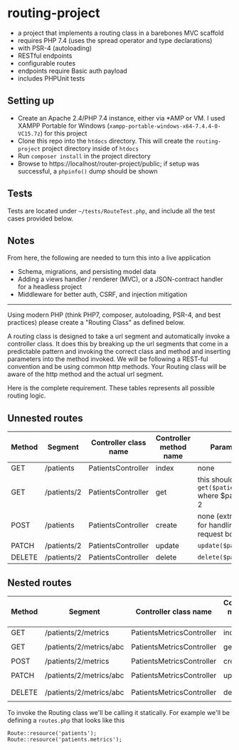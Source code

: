 # routing-project
* a project that implements a routing class in a barebones MVC scaffold
* requires PHP 7.4 (uses the spread operator and type declarations)
* with PSR-4 (autoloading)
* RESTful endpoints
* configurable routes
* endpoints require Basic auth payload
* includes PHPUnit tests

## Setting up
* Create an Apache 2.4/PHP 7.4 instance, either via *AMP or VM. I used XAMPP Portable for Windows (`xampp-portable-windows-x64-7.4.4-0-VC15.7z`) for this project
* Clone this repo into the `htdocs` directory. This will create the `routing-project` project directory inside of `htdocs`
* Run `composer install` in the project directory
* Browse to https://localhost/router-project/public; if setup was successful, a `phpinfo()` dump should be shown

## Tests
Tests are located under `~/tests/RouteTest.php`, and include all the test cases provided below.

## Notes
From here, the following are needed to turn this into a live application
* Schema, migrations, and persisting model data
* Adding a views handler / renderer (MVC), or a JSON-contract handler for a headless project
* Middleware for better auth, CSRF, and injection mitigation

---

Using modern PHP (think PHP7, composer, autoloading, PSR-4, and best practices) please create a "Routing Class" as defined below.

A routing class is designed to take a url segment and automatically invoke a controller class. It does this by breaking up the url segments that come
in a predictable pattern and invoking the correct class and method and inserting parameters into the method invoked. We will be following
a REST-ful convention and be using common http methods. Your Routing class will be aware of the http method and the actual url segment.

Here is the complete requirement. These tables represents all possible routing logic.

## Unnested routes 

| Method | Segment      | Controller class name | Controller method name | Parameters                                                      |
| ------ | ------------ | --------------------- | ---------------------- | --------------------------------------------------------------- |
| GET    | /patients    | PatientsController    | index                  | none                                                            |
| GET    | /patients/2  | PatientsController    | get                    | this should invoke `get($patientId)` where $patientId = 2       |
| POST   | /patients    | PatientsController    | create                 | none (extra credit for handling the request body)               |
| PATCH  | /patients/2  | PatientsController    | update                 | `update($patientId)`                                            |       
| DELETE | /patients/2  | PatientsController    | delete                 | `delete($patientId)`                                            |


## Nested routes

| Method | Segment                    | Controller class name         | Controller method name | Parameters                                  |
|------- | -------------------------- | ----------------------------- | ---------------------- | ------------------------------------------- |
| GET    | /patients/2/metrics        | PatientsMetricsController     | index                  | `index($patientId)`                         |
| GET    | /patients/2/metrics/abc    | PatientsMetricsController     | get                    | `get($patientId, $metricId)`                |
| POST   | /patients/2/metrics        | PatientsMetricsController     | create                 | `create($patientId)`                        |
| PATCH  | /patients/2/metrics/abc    | PatientsMetricsController     | update                 | `update($patientId, $metricId)`             |       
| DELETE | /patients/2/metrics/abc    | PatientsMetricsController     | delete                 | `delete($patientId, $metricId)`             |




To invoke the Routing class we'll be calling it statically. For example we'll be defining a `routes.php` that looks like this


```
Route::resource('patients');
Route::resource('patients.metrics');
```